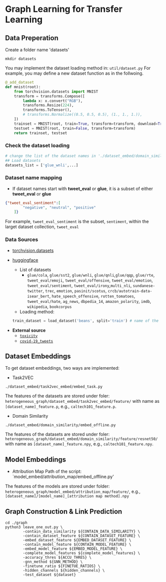 # Graph Learning for Transfer Learning

## Data Preperation

Create a folder name 'datasets'
```
mkdir datasets
```
You may implement the dataset loading method in: 
`util/dataset.py`
For example, you may define a new dataset function as in the follwoing.

```python
@_add_dataset
def mnist(root):
    from torchvision.datasets import MNIST
    transform = transforms.Compose([
        lambda x: x.convert("RGB"),
        transforms.Resize(224),
        transforms.ToTensor(),
        # transforms.Normalize((0.5, 0.5, 0.5), (1., 1., 1.)),
    ])
    trainset = MNIST(root, train=True, transform=transform, download=True)
    testset = MNIST(root, train=False, transform=transform)
    return trainset, testset
```

### Check the dataset loading
```python
# change the list of the dataset names in './dataset_embed/domain_similarity/embed_offline.py'
## Load datasets
datasets_list = ['glue_wnli',...]
```

### Dataset name mapping
- If dataset names start with **tweet_eval** or **glue**, it is a subset of either **tweet_eval** or **glue**
```json
{"tweet_eval_sentiment":[
        "negative", "neutral", "positive"
    ]}
```
For example, `tweet_eval_sentiment` is the subset, `sentiment`, within the larget dataset collection, `tweet_eval`

### Data Sources
* [torchvision.datasets](https://pytorch.org/vision/stable/datasets.html)

* [huggingface](https://huggingface.co/datasets?task_categories=task_categories:image-classification&sort=downloads)
    * List of datasets
        * `glue/cola`, `glue/sst2`, `glue/wnli`, `glue/qnli`,`glue/qqp`, `glue/rte`, `tweet_eval/emoji`, `tweet_eval/offensive`, `tweet_eval/emotion`, `tweet_eval/sentiment`, `tweet_eval/irony`,`multi_nli`, `sundanese-twitter`, `trec`, `emotion`, `pasinit/scotus`, `crcb/autotrain-data-isear_bert`, `hate_speech_offensive`, `rotten_tomatoes`, `tweet_eval/hate`,  `ag_news`, `dbpedia_14`, `amazon_polarity`, `imdb`, `wikipedia`, `bookcorpus`
    * Loading method:
    ```python
    train_dataset = load_dataset('beans', split='train') # name of the dataset
    ```
- **External source**
    + [`toxicity`](https://www.kaggle.com/competitions/jigsaw-toxic-comment-classification-challenge/data)
    + [`covid-19_tweets`](https://www.kaggle.com/datasets/kaushiksuresh147/covidvaccine-tweets)

## Dataset Embeddings
To get dataset embeddings, two ways are implemented:
- Task2VEC

`./dataset_embed/task2vec_embed/embed_task.py`

The features of the datasets are stored under foler: `heterogeneous_graph/dataset_embed/task2vec_embed/feature/` with name as `[dataset_name]_feature.p`, e.g., `caltech101_feature.p`.

- Domain Similarity

`./dataset_embed/domain_similarity/embed_offline.py`

The features of the datasets are stored under foler: `heterogeneous_graph/dataset_embed/domain_similarity/feature/resnet50/` with name as `[dataset_name]_feature.npy`, e.g., `caltech101_feature.npy`.


## Model Embeddings
- Attribution Map
Path of the script: `model_embed/attribution_map/embed_offline.py'

The features of the models are stored under folder: `heterogeneous_graph/model_embed/attribution_map/feature/`, e.g., `[dataset_name]/[model_name]_[attribution map method].npy` 

## Graph Construction & Link Prediction
```shell
cd ./graph
python3 leave_one_out.py \
        -contain_data_similarity ${CONTAIN_DATA_SIMILARITY} \
        -contain_dataset_feature ${CONTAIN_DATASET_FEATURE} \
        -embed_dataset_feature ${EMBED_DATASET_FEATURE} \
        -contain_model_feature ${CONTAIN_MODEL_FEATURE} \
        -embed_model_feature ${EMBED_MODEL_FEATURE} \
        -complete_model_features ${complete_model_features} \
        -accuracy_thres ${ACCU_THRES} \
        -gnn_method ${GNN_METHOD} \
        -finetune_ratio ${FINETUE_RATIOS} \
        -hidden_channels ${hidden_channels} \
        -test_dataset ${dataset}
```


